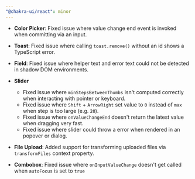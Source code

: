 ```yaml
---
"@chakra-ui/react": minor
---
```


- **Color Picker**: Fixed issue where value change end event is invoked when
  committing via an input.

- **Toast**: Fixed issue where calling `toast.remove()` without an id shows a
  TypeScript error.

- **Field**: Fixed issue where helper text and error text could not be detected
  in shadow DOM environments.

- **Slider**

  - Fixed issue where `minStepsBetweenThumbs` isn't computed correctly when
    interacting with pointer or keyboard.
  - Fixed issue where `Shift` + `ArrowRight` set value to `0` instead of `max`
    when step is too large (e.g. `20`).
  - Fixed issue where `onValueChangeEnd` doesn't return the latest value when
    dragging very fast.
  - Fixed issue where slider could throw a error when rendered in an popover or
    dialog.

- **File Upload**: Added support for transforming uploaded files via
  `transformFiles` context property.

- **Combobox**: Fixed issue where `onInputValueChange` doesn't get called when
  `autoFocus` is set to `true`
